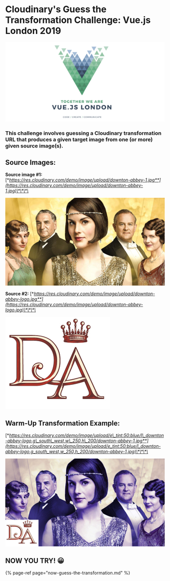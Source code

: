 # Cloudinary's Guess the Transformation Challenge: Vue.js London 2019

![](.gitbook/assets/screen-shot-2019-10-02-at-9.30.01-pm.png)

### This challenge involves guessing a Cloudinary transformation URL that produces a given target image from one \(or more\) given source image\(s\).



## Source Images:

**Source image \#1:** [**https://res.cloudinary.com/demo/image/upload/downton-abbey-1.jpg**](https://res.cloudinary.com/demo/image/upload/downton-abbey-1.jpg)\*\*\*\*

![Downtown Abbey](.gitbook/assets/downtonabbeyfilmdrehstart.jpg)





**Source \#2:** [**https://res.cloudinary.com/demo/image/upload/downton-abbey-logo.jpg**](https://res.cloudinary.com/demo/image/upload/downton-abbey-logo.jpg)\*\*\*\*

![Downton Abbey Logo](.gitbook/assets/downtown-abbey-logo.jpg)

## **W**arm-Up Transformation Example:

[**https://res.cloudinary.com/demo/image/upload/e\_tint:50:blue/l\_downton-abbey-logo,g\_south\_west,w\_250,h\_200/downton-abbey-1.jpg**](https://res.cloudinary.com/demo/image/upload/e_tint:50:blue/l_downton-abbey-logo,g_south_west,w_250,h_200/downton-abbey-1.jpg)\*\*\*\*

![Target Image \(Example\)](.gitbook/assets/downton-abbey-1.jpg)

## NOW YOU TRY! 😀

{% page-ref page="now-guess-the-transformation.md" %}

